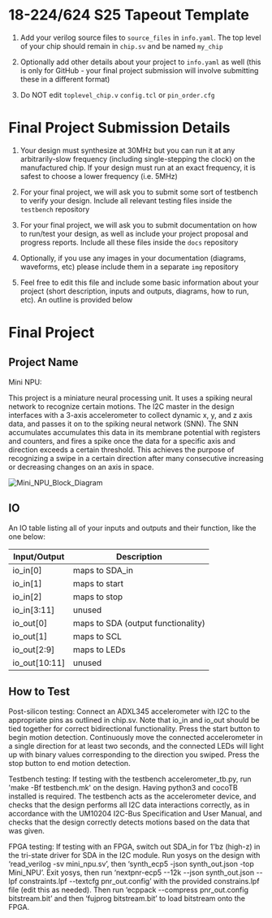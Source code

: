# 18-224/624 S25 Tapeout Template


1. Add your verilog source files to `source_files` in `info.yaml`. The top level of your chip should remain in `chip.sv` and be named `my_chip`

  
  

2. Optionally add other details about your project to `info.yaml` as well (this is only for GitHub - your final project submission will involve submitting these in a different format)

3. Do NOT edit `toplevel_chip.v`  `config.tcl` or `pin_order.cfg`

 # Final Project Submission Details 
  
1. Your design must synthesize at 30MHz but you can run it at any arbitrarily-slow frequency (including single-stepping the clock) on the manufactured chip. If your design must run at an exact frequency, it is safest to choose a lower frequency (i.e. 5MHz)

  

2. For your final project, we will ask you to submit some sort of testbench to verify your design. Include all relevant testing files inside the `testbench` repository

  
  

3. For your final project, we will ask you to submit documentation on how to run/test your design, as well as include your project proposal and progress reports. Include all these files inside the `docs` repository

  
  

4. Optionally, if you use any images in your documentation (diagrams, waveforms, etc) please include them in a separate `img` repository

  

5. Feel free to edit this file and include some basic information about your project (short description, inputs and outputs, diagrams, how to run, etc). An outline is provided below

# Final Project

## Project Name
Mini NPU:

This project is a miniature neural processing unit. It uses a spiking neural network
to recognize certain motions. The I2C master in the design interfaces with a 3-axis accelerometer to
collect dynamic x, y, and z axis data, and passes it on to the spiking neural network (SNN). The SNN
accumulates accumulates this data in its membrane potential with registers and counters, and fires a spike
once the data for a specific axis and direction exceeds a certain threshold. This achieves the purpose
of recognizing a swipe in a certain direction after many consecutive increasing or decreasing changes on an axis in space.

![Mini_NPU_Block_Diagram](https://github.com/user-attachments/assets/6eeac52d-f10c-4090-ab64-a9753de1afba)

## IO

An IO table listing all of your inputs and outputs and their function, like the one below:

| Input/Output	| Description|																
|---------------|------------------------------------|
| io_in[0]      | maps to SDA_in                     |
| io_in[1]      | maps to start                      |
| io_in[2]      | maps to stop                       |
| io_in[3:11]   | unused                             |
| io_out[0]     | maps to SDA (output functionality) |
| io_out[1]     | maps to SCL                        |
| io_out[2:9]   | maps to LEDs                       |
| io_out[10:11] | unused                             |

## How to Test

Post-silicon testing:
Connect an ADXL345 accelerometer with I2C to the appropriate pins as outlined in chip.sv. Note that io_in and io_out should be tied together for correct bidirectional functionality. Press the start button to begin motion detection. Continuously move the connected accelerometer in a single direction for at least two seconds, and the connected LEDs will light up with binary values corresponding to the direction you swiped. Press the stop button to end motion detection.

Testbench testing:
If testing with the testbench accelerometer_tb.py, run 'make -Bf testbench.mk' on the design. Having python3 and cocoTB installed is required. The testbench acts as the accelerometer device, and checks that the design performs all I2C data interactions correctly, as in accordance with the UM10204 I2C-Bus Specification and User Manual, and checks that the design correctly detects motions based on the data that was given.

FPGA testing:
If testing with an FPGA, switch out SDA_in for 1'bz (high-z) in the tri-state driver for SDA in the I2C module. Run yosys on the design with ‘read_verilog -sv mini_npu.sv’, then ‘synth_ecp5 -json synth_out.json -top Mini_NPU’. Exit yosys, then run ‘nextpnr-ecp5 --12k --json synth_out.json --lpf constraints.lpf --textcfg pnr_out.config’ with the provided constrains.lpf file (edit this as needed). Then run ‘ecppack --compress pnr_out.config bitstream.bit’ and then ‘fujprog bitstream.bit’ to load bitstream onto the FPGA.

